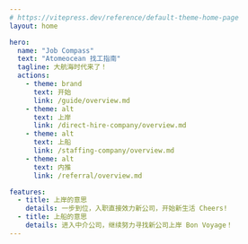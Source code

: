 ```yaml
---
# https://vitepress.dev/reference/default-theme-home-page
layout: home

hero:
  name: "Job Compass"
  text: "Atomeocean 找工指南"
  tagline: 大航海时代来了！
  actions:
    - theme: brand
      text: 开始
      link: /guide/overview.md
    - theme: alt
      text: 上岸
      link: /direct-hire-company/overview.md
    - theme: alt
      text: 上船
      link: /staffing-company/overview.md
    - theme: alt
      text: 内推
      link: /referral/overview.md

features:
  - title: 上岸的意思
    details: 一步到位，入职直接效力新公司，开始新生活 Cheers!
  - title: 上船的意思
    details: 进入中介公司，继续努力寻找新公司上岸 Bon Voyage！
---
```


